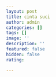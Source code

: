 ```yaml
---
layout: post
title: cinta suci
author: admin
categories: []
tags: []
image: ''
description: ''
featured: false
hidden: false
rating: 

---
```

